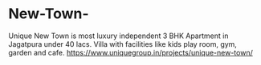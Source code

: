 # New-Town-
Unique New Town is most luxury independent 3 BHK Apartment in Jagatpura under 40 lacs. Villa with facilities like kids play room, gym, garden and cafe. https://www.uniquegroup.in/projects/unique-new-town/
